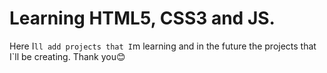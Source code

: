 # Learning HTML5, CSS3 and JS.

Here I`ll add projects that I`m learning and in the future the projects that I`ll be creating. Thank you😊
